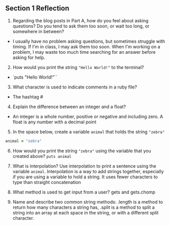 ## Section 1 Reflection

1. Regarding the blog posts in Part A, how do you feel about asking questions? Do you tend to ask them too soon, or wait too long, or somewhere in between?
 * I usually have no problem asking questions, but sometimes struggle with timing.  If I'm in class, I may ask them too soon.  When I'm working on a problem, I may waste too much time searching for an answer before asking for help.

2. How would you print the string `"Hello World!"` to the terminal?
 * `puts "Hello World!"``

3. What character is used to indicate comments in a ruby file?
 * The hashtag #
4. Explain the difference between an integer and a float?
 * An integer is a whole number, positive or negative and including zero.  A float is any number with a decimal point

5. In the space below, create a variable `animal` that holds the string `"zebra"`
```ruby
animal = "zebra"
```

6. How would you print the string `"zebra"` using the variable that you created above?
 `puts animal`

7. What is interpolation? Use interpolation to print a sentence using the variable `animal`.
 Interpolation is a way to add strings together, especially if you are using a variable to hold a string. It uses fewer characters to type than straight concatenation

8. What method is used to get input from a user?
gets and gets.chomp

9. Name and describe two common string methods:
.length is a method to return how many characters a string has, .split is a method to split a string into an array at each space in the string, or with a different split character.
